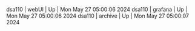 dsa110 | webUI | Up | Mon May 27 05:00:06 2024
dsa110 | grafana | Up | Mon May 27 05:00:06 2024
dsa110 | archive | Up | Mon May 27 05:00:07 2024

